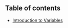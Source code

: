 ## Table of contents

* [Introduction to Variables][intro]

[intro]: https://github.com/CSE-Introduction-Course/PossibleActivities/tree/master/Variables/Introduction
[primitive]: https://github.com/CSE-Introduction-Course/PossibleActivities/tree/master/Variables/Primitives
[complex]: https://github.com/CSE-Introduction-Course/PossibleActivities/tree/master/Variables/Complex
